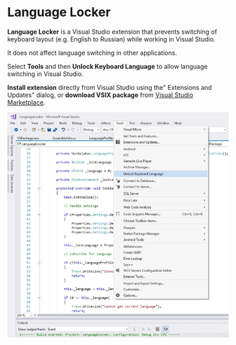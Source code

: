 # Language Locker

**Language Locker** is a Visual Studio extension that prevents switching of keyboard layout (e.g. English to Russian) while working in Visual Studio.

It does not affect language switching in other applications.

Select **Tools** and then **Unlock Keyboard Language** to allow language switching in Visual Studio.

**Install extension** directly from Visual Studio using the" Extensions and Updates" dialog, or **download VSIX package** from [Visual Studio Marketplace](https://marketplace.visualstudio.com/items?itemName=vurdalak1.languagelocker).

![Language Locker](languagelocker1.jpg)
